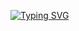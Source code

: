 [![Typing SVG](https://readme-typing-svg.demolab.com?font=Google+Sans+Code&size=30&duration=2000&pause=1000&color=00FF00&vCenter=true&multiline=true&width=845&height=175&lines=gi0yis%40github%3Aperfil%24+Bienvenido+a+mi+perfil...;%3E+Cargando+informaci%C3%B3n...;%3E+Hola%2C+soy+Giovanni.+%C2%A1Explora+mis+proyectos!;gi0yis%40github%3Aperfil%24+)](https://git.io/typing-svg)
